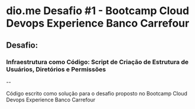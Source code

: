 # dio.me Desafio #1 - Bootcamp Cloud Devops Experience Banco Carrefour

## Desafio:
### Infraestrutura como Código: Script de Criação de Estrutura de Usuários, Diretórios e Permissões

--

Código escrito como solução para o desafio proposto no Bootcamp Cloud Devops Experience Banco Carrefour
